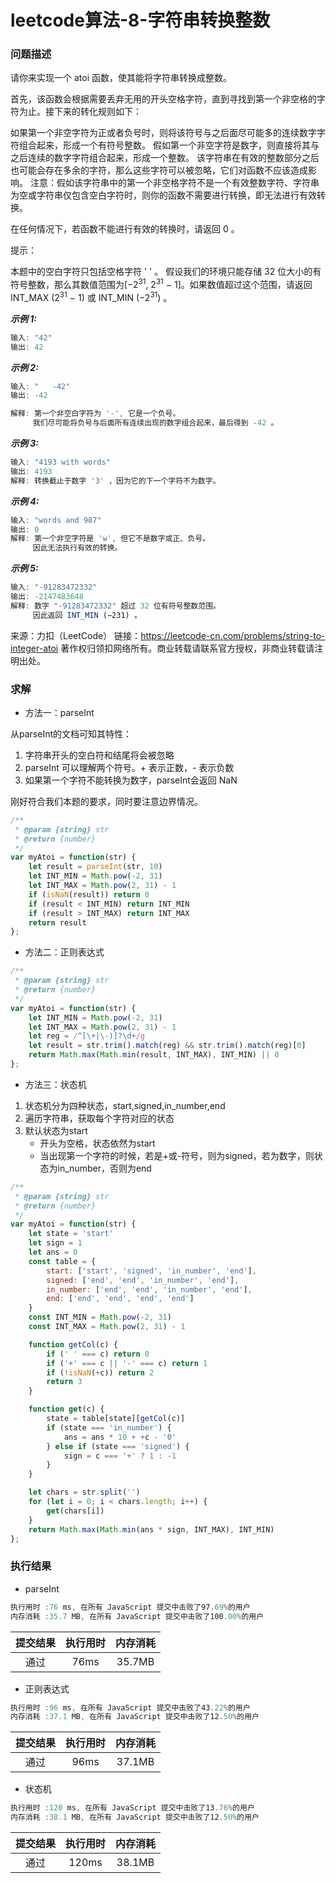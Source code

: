 # leetcode算法-8-字符串转换整数

### 问题描述

请你来实现一个 atoi 函数，使其能将字符串转换成整数。

首先，该函数会根据需要丢弃无用的开头空格字符，直到寻找到第一个非空格的字符为止。接下来的转化规则如下：

如果第一个非空字符为正或者负号时，则将该符号与之后面尽可能多的连续数字字符组合起来，形成一个有符号整数。
假如第一个非空字符是数字，则直接将其与之后连续的数字字符组合起来，形成一个整数。
该字符串在有效的整数部分之后也可能会存在多余的字符，那么这些字符可以被忽略，它们对函数不应该造成影响。
注意：假如该字符串中的第一个非空格字符不是一个有效整数字符、字符串为空或字符串仅包含空白字符时，则你的函数不需要进行转换，即无法进行有效转换。

在任何情况下，若函数不能进行有效的转换时，请返回 0 。

提示：

本题中的空白字符只包括空格字符 ' ' 。
假设我们的环境只能存储 32 位大小的有符号整数，那么其数值范围为[−2<sup>31</sup>, 2<sup>31</sup> − 1]。如果数值超过这个范围，请返回 INT_MAX (2<sup>31</sup> − 1) 或 INT_MIN (−2<sup>31</sup>) 。


***示例 1:***

```js
输入: "42"
输出: 42
```

***示例 2:***

```js
输入: "   -42"
输出: -42

解释: 第一个非空白字符为 '-', 它是一个负号。
     我们尽可能将负号与后面所有连续出现的数字组合起来，最后得到 -42 。
```

***示例 3:***

```js
输入: "4193 with words"
输出: 4193
解释: 转换截止于数字 '3' ，因为它的下一个字符不为数字。
```

***示例 4:***

```js
输入: "words and 987"
输出: 0
解释: 第一个非空字符是 'w', 但它不是数字或正、负号。
     因此无法执行有效的转换。
```

***示例 5:***

```js
输入: "-91283472332"
输出: -2147483648
解释: 数字 "-91283472332" 超过 32 位有符号整数范围。 
     因此返回 INT_MIN (−231) 。
```

来源：力扣（LeetCode）
链接：https://leetcode-cn.com/problems/string-to-integer-atoi
著作权归领扣网络所有。商业转载请联系官方授权，非商业转载请注明出处。

### 求解

- 方法一：parseInt

从parseInt的文档可知其特性：
1. 字符串开头的空白符和结尾将会被忽略
2. parseInt 可以理解两个符号。+ 表示正数，- 表示负数
3. 如果第一个字符不能转换为数字，parseInt会返回 NaN

刚好符合我们本题的要求，同时要注意边界情况。

```js
/**
 * @param {string} str
 * @return {number}
 */
var myAtoi = function(str) {
    let result = parseInt(str, 10)
    let INT_MIN = Math.pow(-2, 31)
    let INT_MAX = Math.pow(2, 31) - 1
    if (isNaN(result)) return 0
    if (result < INT_MIN) return INT_MIN
    if (result > INT_MAX) return INT_MAX
    return result
};
```

- 方法二：正则表达式

```js
/**
 * @param {string} str
 * @return {number}
 */
var myAtoi = function(str) {
    let INT_MIN = Math.pow(-2, 31)
    let INT_MAX = Math.pow(2, 31) - 1
    let reg = /^[\+|\-)]?\d+/g
    let result = str.trim().match(reg) && str.trim().match(reg)[0]
    return Math.max(Math.min(result, INT_MAX), INT_MIN) || 0
};
```

- 方法三：状态机

1. 状态机分为四种状态，start,signed,in_number,end
2. 遍历字符串，获取每个字符对应的状态
3. 默认状态为start
    - 开头为空格，状态依然为start
    - 当出现第一个字符的时候，若是+或-符号，则为signed，若为数字，则状态为in_number，否则为end

```js
/**
 * @param {string} str
 * @return {number}
 */
var myAtoi = function(str) {
    let state = 'start'
    let sign = 1
    let ans = 0
    const table = {
        start: ['start', 'signed', 'in_number', 'end'],
        signed: ['end', 'end', 'in_number', 'end'],
        in_number: ['end', 'end', 'in_number', 'end'],
        end: ['end', 'end', 'end', 'end']
    }
    const INT_MIN = Math.pow(-2, 31)
    const INT_MAX = Math.pow(2, 31) - 1

    function getCol(c) {
        if (' ' === c) return 0
        if ('+' === c || '-' === c) return 1
        if (!isNaN(+c)) return 2
        return 3
    }

    function get(c) {
        state = table[state][getCol(c)]
        if (state === 'in_number') {
            ans = ans * 10 + +c - '0'
        } else if (state === 'signed') {
            sign = c === '+' ? 1 : -1
        }
    }

    let chars = str.split('')
    for (let i = 0; i < chars.length; i++) {
        get(chars[i])
    }
    return Math.max(Math.min(ans * sign, INT_MAX), INT_MIN)
};
```

### 执行结果

- parseInt

```js
执行用时 :76 ms, 在所有 JavaScript 提交中击败了97.69%的用户
内存消耗 :35.7 MB, 在所有 JavaScript 提交中击败了100.00%的用户
```

| 提交结果 | 执行用时 | 内存消耗 |
|:------:|:------:|:-------:|
|   通过  | 76ms  |  35.7MB |

- 正则表达式

```js
执行用时 :96 ms, 在所有 JavaScript 提交中击败了43.22%的用户
内存消耗 :37.1 MB, 在所有 JavaScript 提交中击败了12.50%的用户
```

| 提交结果 | 执行用时 | 内存消耗 |
|:------:|:------:|:-------:|
|   通过  | 96ms  |  37.1MB |

- 状态机

```js
执行用时 :120 ms, 在所有 JavaScript 提交中击败了13.76%的用户
内存消耗 :38.1 MB, 在所有 JavaScript 提交中击败了12.50%的用户
```

| 提交结果 | 执行用时 | 内存消耗 |
|:------:|:------:|:-------:|
|   通过  | 120ms  |  38.1MB |


